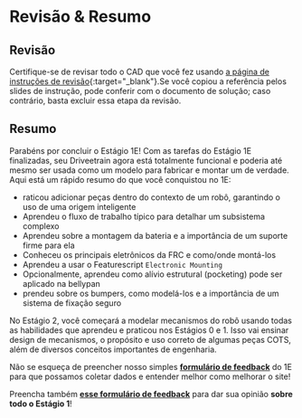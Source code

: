 # Revisão & Resumo

## Revisão

Certifique-se de revisar todo o CAD que você fez usando [a página de instruções de revisão](../1A/focusing-on-improvement.md "Focusing on Improvement Page"){:target="_blank"}.Se você copiou a referência pelos slides de instrução, pode conferir com o documento de solução; caso contrário, basta excluir essa etapa da revisão.

## Resumo

Parabéns por concluir o Estágio 1E! Com as tarefas do Estágio 1E finalizadas, seu Driveetrain agora está totalmente funcional e poderia até mesmo ser usada como um modelo para fabricar e montar um de verdade. 
Aqui está um rápido resumo do que você conquistou no 1E:

* raticou adicionar peças dentro do contexto de um robô, garantindo o uso de uma origem inteligente  
* Aprendeu o fluxo de trabalho típico para detalhar um subsistema complexo  
* Aprendeu sobre a montagem da bateria e a importância de um suporte firme para ela
* Conheceu os principais eletrônicos da FRC e como/onde montá-los
* Aprendeu a usar o Featurescript `Electronic Mounting`
* Opcionalmente, aprendeu como alívio estrutural (pocketing) pode ser aplicado na bellypan
* prendeu sobre os bumpers, como modelá-los e a importância de um sistema de fixação seguro

No Estágio 2, você começará a modelar mecanismos do robô usando todas as habilidades que aprendeu e praticou nos Estágios 0 e 1. Isso vai ensinar design de mecanismos, o propósito e uso correto de algumas peças COTS, além de diversos conceitos importantes de engenharia.

Não se esqueça de preencher nosso simples [**formulário de feedback**](https://forms.gle/qykF1UoxiymAEGWc8) do 1E para que possamos coletar dados e entender melhor como melhorar o site!

Preencha também [**esse formulário de feedback**](https://forms.gle/2qrg6EBsge6V1WYf8) para dar sua opinião **sobre todo o Estágio 1**!

<br>
